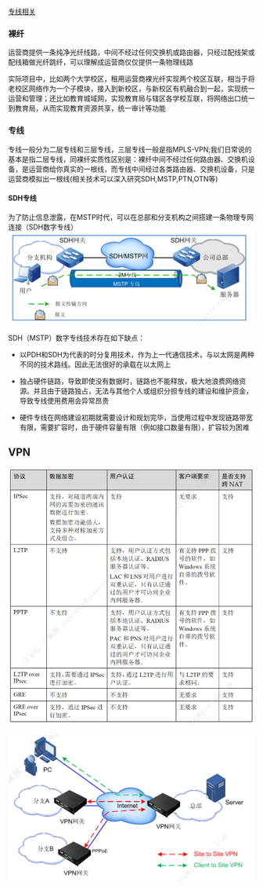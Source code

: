 [专线相关](https://zhuanlan.zhihu.com/p/183088231)

### 裸纤
运营商提供一条纯净光纤线路，中间不经过任何交换机或路由器，只经过配线架或配线箱做光纤跳纤，可以理解成运营商仅仅提供一条物理线路

实际项目中，比如两个大学校区，租用运营商裸光纤实现两个校区互联，相当于将老校区网络作为一个子模块，接入到新校区，与新校区有机融合到一起，实现统一运营和管理；还比如教育城域网，实现教育局与辖区各学校互联，将网络出口统一到教育局，从而实现教育资源共享，统一审计等功能


### 专线
专线一般分为二层专线和三层专线，三层专线一般是指MPLS-VPN;我们日常说的基本是指二层专线，同裸纤实质性区别是：裸纤中间不经过任何路由器、交换机设备，是运营商给你真实的一根线，而专线中间经过各类路由器、交换机设备，只是运营商模拟出一根线(相关技术可以深入研究SDH,MSTP,PTN,OTN等)

#### SDH专线
为了防止信息泄露，在MSTP时代，可以在总部和分支机构之间搭建一条物理专网连接（SDH数字专线）
![SDH数字专线](SDH专线.png)

SDH（MSTP）数字专线技术存在如下缺点：
- 以PDH和SDH为代表的时分复用技术，作为上一代通信技术，与以太网是两种不同的技术路线。因此无法很好的承载在以太网上

- 独占硬件链路，导致即使没有数据时，链路也不能释放，极大地浪费网络资源。并且由于链路独占，无法与其他个人或组织分担专线的建设和维护资金，导致专线使用费用会异常昂贵

- 硬件专线在网络建设初期就需要设计和规划完毕，当使用过程中发现链路带宽有限，需要扩容时，由于硬件容量有限（例如接口数量有限），扩容较为困难


## VPN

![不同VPN特点](VPN%E6%8A%80%E6%9C%AF%E6%AF%94%E8%BE%83.png)
  
![VPN组网](VPN%E7%BB%84%E7%BD%91.png)